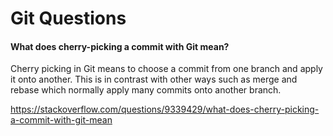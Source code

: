 # Git Questions


#### What does cherry-picking a commit with Git mean?

Cherry picking in Git means to choose a commit from one branch and apply it onto another. This is in contrast with other ways such as merge and rebase which normally apply many commits onto another branch.

https://stackoverflow.com/questions/9339429/what-does-cherry-picking-a-commit-with-git-mean
